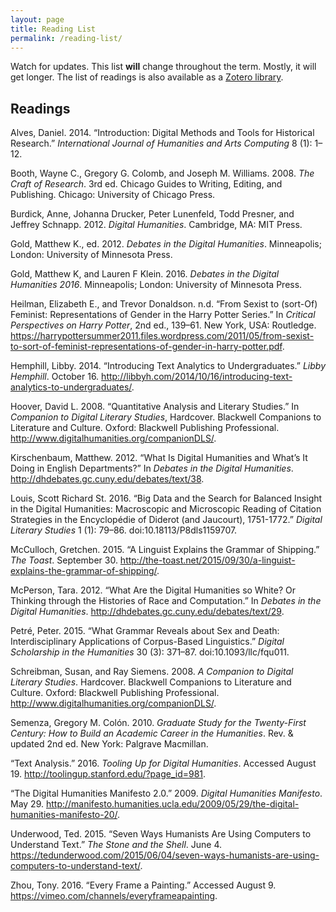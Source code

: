 ```yaml
---
layout: page
title: Reading List
permalink: /reading-list/
---
```


Watch for updates. This list **will** change throughout the term. Mostly, it will get longer. The list of readings is also available as a [Zotero library](https://www.zotero.org/groups/research_methods_in_digital_humanities_-_illinois_tech).

## Readings
Alves, Daniel. 2014. “Introduction: Digital Methods and Tools for Historical Research.” _International Journal of Humanities and Arts Computing_ 8 (1): 1–12.

Booth, Wayne C., Gregory G. Colomb, and Joseph M. Williams. 2008. _The Craft of Research_. 3rd ed. Chicago Guides to Writing, Editing, and Publishing. Chicago: University of Chicago Press.

Burdick, Anne, Johanna Drucker, Peter Lunenfeld, Todd Presner, and Jeffrey Schnapp. 2012. _Digital Humanities_. Cambridge, MA: MIT Press.

Gold, Matthew K., ed. 2012. _Debates in the Digital Humanities_. Minneapolis; London: University of Minnesota Press.

Gold, Matthew K, and Lauren F Klein. 2016. _Debates in the Digital Humanities 2016_. Minneapolis; London: University of Minnesota Press.

Heilman, Elizabeth E., and Trevor Donaldson. n.d. “From Sexist to (sort-Of) Feminist: Representations of Gender in the Harry Potter Series.” In _Critical Perspectives on Harry Potter_, 2nd ed., 139–61. New York, USA: Routledge. https://harrypottersummer2011.files.wordpress.com/2011/05/from-sexist-to-sort-of-feminist-representations-of-gender-in-harry-potter.pdf.

Hemphill, Libby. 2014. “Introducing Text Analytics to Undergraduates.” _Libby Hemphill_. October 16. http://libbyh.com/2014/10/16/introducing-text-analytics-to-undergraduates/.

Hoover, David L. 2008. “Quantitative Analysis and Literary Studies.” In _Companion to Digital Literary Studies_, Hardcover. Blackwell Companions to Literature and Culture. Oxford: Blackwell Publishing Professional. http://www.digitalhumanities.org/companionDLS/.

Kirschenbaum, Matthew. 2012. “What Is Digital Humanities and What’s It Doing in English Departments?” In _Debates in the Digital Humanities_. http://dhdebates.gc.cuny.edu/debates/text/38.

Louis, Scott Richard St. 2016. “Big Data and the Search for Balanced Insight in the Digital Humanities: Macroscopic and Microscopic Reading of Citation Strategies in the Encyclopédie of Diderot (and Jaucourt), 1751-1772.” _Digital Literary Studies_ 1 (1): 79–86. doi:10.18113/P8dls1159707.

McCulloch, Gretchen. 2015. “A Linguist Explains the Grammar of Shipping.” _The Toast_. September 30. http://the-toast.net/2015/09/30/a-linguist-explains-the-grammar-of-shipping/.

McPerson, Tara. 2012. “What Are the Digital Humanities so White? Or Thinking through the Histories of Race and Computation.” In _Debates in the Digital Humanities_. http://dhdebates.gc.cuny.edu/debates/text/29.

Petré, Peter. 2015. “What Grammar Reveals about Sex and Death: Interdisciplinary Applications of Corpus-Based Linguistics.” _Digital Scholarship in the Humanities_ 30 (3): 371–87. doi:10.1093/llc/fqu011.

Schreibman, Susan, and Ray Siemens. 2008. _A Companion to Digital Literary Studies_. Hardcover. Blackwell Companions to Literature and Culture. Oxford: Blackwell Publishing Professional. http://www.digitalhumanities.org/companionDLS/.

Semenza, Gregory M. Colón. 2010. _Graduate Study for the Twenty-First Century: How to Build an Academic Career in the Humanities_. Rev. & updated 2nd ed. New York: Palgrave Macmillan.

“Text Analysis.” 2016. _Tooling Up for Digital Humanities_. Accessed August 19. http://toolingup.stanford.edu/?page_id=981.

“The Digital Humanities Manifesto 2.0.” 2009. _Digital Humanities Manifesto_. May 29. http://manifesto.humanities.ucla.edu/2009/05/29/the-digital-humanities-manifesto-20/.

Underwood, Ted. 2015. “Seven Ways Humanists Are Using Computers to Understand Text.” _The Stone and the Shell_. June 4. https://tedunderwood.com/2015/06/04/seven-ways-humanists-are-using-computers-to-understand-text/.

Zhou, Tony. 2016. “Every Frame a Painting.” Accessed August 9. https://vimeo.com/channels/everyframeapainting.
